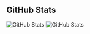 <h2>GitHub Stats</h2>
<p>
  <img src="https://github-readme-stats.vercel.app/api/top-langs/?username=mdatz&amp;show_icons=true&theme=cobalt" alt="GitHub Stats">
  <img src="https://github-readme-stats.vercel.app/api?username=mdatz&count_private=true&hide=stars,prs,contribs&amp;show_icons=true&theme=cobalt" alt="GitHub Stats">
</p>
